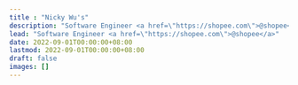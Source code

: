 ```yaml
---
title : "Nicky Wu's"
description: "Software Engineer <a href=\"https://shopee.com\">@shopee</a>"
lead: "Software Engineer <a href=\"https://shopee.com\">@shopee</a>"
date: 2022-09-01T00:00:00+08:00
lastmod: 2022-09-01T00:00:00+08:00
draft: false
images: []
---
```


